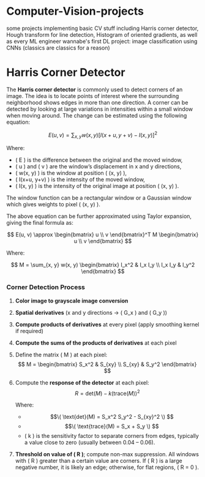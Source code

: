 # Computer-Vision-projects
some projects implementing basic CV stuff including Harris corner detector, Hough transform for line detection, Histogram of oriented gradients, as well as every ML engineer wannabe's first DL project: image classification using CNNs (classics are classics for a reason)

# Harris Corner Detector
The **Harris corner detector** is commonly used to detect corners of an image. The idea is to locate points of interest where the surrounding neighborhood shows edges in more than one direction. A corner can be detected by looking at large variations in intensities within a small window when moving around. The change can be estimated using the following equation:

$$ E(u, v) = \sum_{x, y} w(x, y) [I(x + u, y + v) - I(x, y)]^2 $$


Where:  
- \( E \) is the difference between the original and the moved window,  
- \( u \) and \( v \) are the window’s displacement in x and y directions,  
- \( w(x, y) \) is the window at position \( (x, y) \),  
- \( I(x+u, y+v) \) is the intensity of the moved window,  
- \( I(x, y) \) is the intensity of the original image at position \( (x, y) \).  

The window function can be a rectangular window or a Gaussian window which gives weights to pixel \( (x, y) \). 

The above equation can be further approximated using Taylor expansion, giving the final formula as:

$$ E(u, v) \approx \begin{bmatrix} u \\ v \end{bmatrix}^T M \begin{bmatrix} u \\ v \end{bmatrix} $$

Where:  

$$ M = \sum_{x, y} w(x, y) \begin{bmatrix} I_x^2 & I_x I_y \\ I_x I_y & I_y^2 \end{bmatrix} $$


### Corner Detection Process

1. **Color image to grayscale image conversion**  
2. **Spatial derivatives** (x and y directions → \( G_x \) and \( G_y \))  
3. **Compute products of derivatives** at every pixel (apply smoothing kernel if required)  
4. **Compute the sums of the products of derivatives** at each pixel  
5. Define the matrix \( M \) at each pixel:  
$$
M = \begin{bmatrix} S_x^2 & S_{xy} \\ S_{xy} & S_y^2 \end{bmatrix}
$$
6. Compute the **response of the detector** at each pixel:  
$$
R = \text{det}(M) - k (\text{trace}(M))^2
$$

   Where:  
   - $$\( \text{det}(M) = S_x^2 S_y^2 - S_{xy}^2 \)  $$
   - $$\( \text{trace}(M) = S_x + S_y \)  $$
   - \( k \) is the sensitivity factor to separate corners from edges, typically a value close to zero (usually between 0.04 – 0.06).  
7. **Threshold on value of \( R \)**; compute non-max suppression. All windows with \( R \) greater than a certain value are corners. If \( R \) is a large negative number, it is likely an edge; otherwise, for flat regions, \( R = 0 \).
